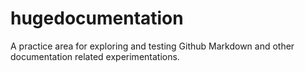 hugedocumentation
=================

A practice area for exploring and testing Github Markdown and other documentation related experimentations.
